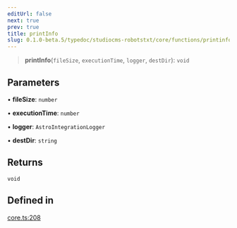 ```yaml
---
editUrl: false
next: true
prev: true
title: printInfo
slug: 0.1.0-beta.5/typedoc/studiocms-robotstxt/core/functions/printinfo
---
```


> **printInfo**(`fileSize`, `executionTime`, `logger`, `destDir`): `void`

## Parameters

• **fileSize**: `number`

• **executionTime**: `number`

• **logger**: `AstroIntegrationLogger`

• **destDir**: `string`

## Returns

`void`

## Defined in

[core.ts:208](https://github.com/astrolicious/studiocms/tree/main/packages/studiocms_robotstxt/src/core.ts#L208)
